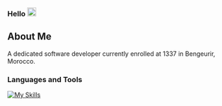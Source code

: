### Hello <img src="https://media.giphy.com/media/hvRJCLFzcasrR4ia7z/giphy.gif" width="20">
## About Me
A dedicated software developer currently enrolled at 1337 in Bengeurir, Morocco.
### Languages and Tools
[![My Skills](https://skillicons.dev/icons?i=cpp,python,bash,git)](https://skillicons.dev)
